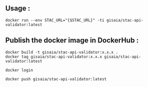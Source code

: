## Usage : 
```
docker run --env STAC_URL="{$STAC_URL}" -ti gisaia/stac-api-validator:latest
```

## Publish the docker image in DockerHub :
```
docker build -t gisaia/stac-api-validator:x.x.x .
docker tag gisaia/stac-api-validator:x.x.x gisaia/stac-api-validator:latest 
```
```
docker login
```
```
docker push gisaia/stac-api-validator:latest
```